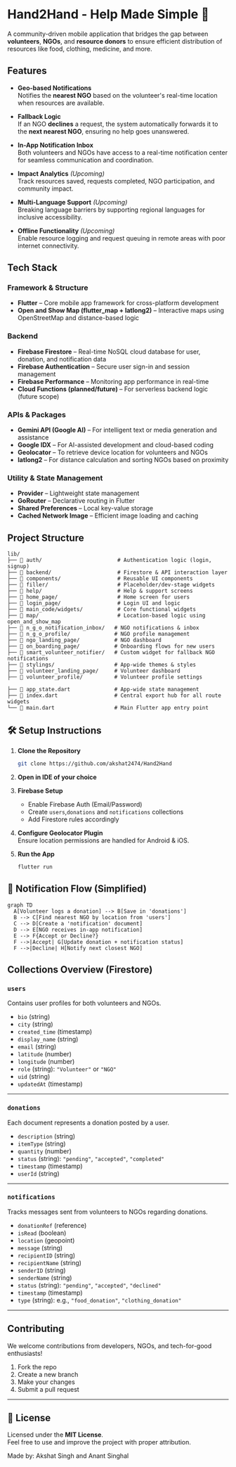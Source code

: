 # Hand2Hand - Help Made Simple 💚

A community-driven mobile application that bridges the gap between **volunteers**, **NGOs**, and **resource donors** to ensure efficient distribution of resources like food, clothing, medicine, and more.

##  Features

-  **Geo-based Notifications**  
  Notifies the **nearest NGO** based on the volunteer's real-time location when resources are available.

-  **Fallback Logic**  
  If an NGO **declines** a request, the system automatically forwards it to the **next nearest NGO**, ensuring no help goes unanswered.

-  **In-App Notification Inbox**  
  Both volunteers and NGOs have access to a real-time notification center for seamless communication and coordination.

-  **Impact Analytics** *(Upcoming)*  
  Track resources saved, requests completed, NGO participation, and community impact.

-  **Multi-Language Support** *(Upcoming)*  
  Breaking language barriers by supporting regional languages for inclusive accessibility.

-  **Offline Functionality** *(Upcoming)*  
  Enable resource logging and request queuing in remote areas with poor internet connectivity.


## Tech Stack

### Framework & Structure
- **Flutter** – Core mobile app framework for cross-platform development   
- **Open and Show Map (flutter_map + latlong2)** – Interactive maps using OpenStreetMap and distance-based logic 

### Backend
- **Firebase Firestore** – Real-time NoSQL cloud database for user, donation, and notification data  
- **Firebase Authentication** – Secure user sign-in and session management
- **Firebase Performance** – Monitoring app performance in real-time  
- **Cloud Functions (planned/future)** – For serverless backend logic (future scope)

### APIs & Packages
- **Gemini API (Google AI)** – For intelligent text or media generation and assistance  
- **Google IDX** – For AI-assisted development and cloud-based coding  
- **Geolocator** – To retrieve device location for volunteers and NGOs  
- **latlong2** – For distance calculation and sorting NGOs based on proximity

###  Utility & State Management
- **Provider** – Lightweight state management  
- **GoRouter** – Declarative routing in Flutter  
- **Shared Preferences** – Local key-value storage  
- **Cached Network Image** – Efficient image loading and caching
  

##  Project Structure

```
lib/
├── 📂 auth/                        # Authentication logic (login, signup)
├── 📂 backend/                     # Firestore & API interaction layer
├── 📂 components/                  # Reusable UI components
├── 📂 filler/                      # Placeholder/dev-stage widgets
├── 📂 help/                        # Help & support screens
├── 📂 home_page/                   # Home screen for users
├── 📂 login_page/                  # Login UI and logic
├── 📂 main_code/widgets/           # Core functional widgets
├── 📂 map/                         # Location-based logic using open_and_show_map
├── 📂 n_g_o_notification_inbox/   # NGO notifications & inbox
├── 📂 n_g_o_profile/              # NGO profile management
├── 📂 ngo_landing_page/           # NGO dashboard
├── 📂 on_boarding_page/           # Onboarding flows for new users
├── 📂 smart_volunteer_notifier/   # Custom widget for fallback NGO notifications
├── 📂 stylings/                   # App-wide themes & styles
├── 📂 volunteer_landing_page/     # Volunteer dashboard
├── 📂 volunteer_profile/          # Volunteer profile settings

├── 📄 app_state.dart              # App-wide state management
├── 📄 index.dart                  # Central export hub for all route widgets
└── 📄 main.dart                   # Main Flutter app entry point

```

## 🛠 Setup Instructions

1. **Clone the Repository**  
   ```bash
   git clone https://github.com/akshat2474/Hand2Hand
   ```

2. **Open in IDE of your choice**  

3. **Firebase Setup**
   - Enable Firebase Auth (Email/Password)
   - Create `users`,`donations` and `notifications` collections
   - Add Firestore rules accordingly

4. **Configure Geolocator Plugin**  
   Ensure location permissions are handled for Android & iOS.

5. **Run the App**
   ```bash
   flutter run
   ```

## 🔄 Notification Flow (Simplified)
```mermaid
graph TD
  A[Volunteer logs a donation] --> B[Save in 'donations']
  B --> C[Find nearest NGO by location from 'users']
  C --> D[Create a 'notification' document]
  D --> E[NGO receives in-app notification]
  E --> F{Accept or Decline?}
  F -->|Accept| G[Update donation + notification status]
  F -->|Decline| H[Notify next closest NGO]
```

##  Collections Overview (Firestore)

###  `users`

Contains user profiles for both volunteers and NGOs.

- `bio` (string)  
- `city` (string)  
- `created_time` (timestamp)  
- `display_name` (string)  
- `email` (string)  
- `latitude` (number)  
- `longitude` (number)  
- `role` (string): `"Volunteer"` or `"NGO"`  
- `uid` (string)  
- `updatedAt` (timestamp)

---

###  `donations`

Each document represents a donation posted by a user.

- `description` (string)  
- `itemType` (string)  
- `quantity` (number)  
- `status` (string): `"pending"`, `"accepted"`, `"completed"`  
- `timestamp` (timestamp)  
- `userId` (string)

---

###  `notifications`

Tracks messages sent from volunteers to NGOs regarding donations.

- `donationRef` (reference)  
- `isRead` (boolean)  
- `location` (geopoint)  
- `message` (string)  
- `recipientID` (string)  
- `recipientName` (string)  
- `senderID` (string)  
- `senderName` (string)  
- `status` (string): `"pending"`, `"accepted"`, `"declined"`  
- `timestamp` (timestamp)  
- `type` (string): e.g., `"food_donation"`, `"clothing_donation"`

---
## Contributing

We welcome contributions from developers, NGOs, and tech-for-good enthusiasts!

1. Fork the repo  
2. Create a new branch  
3. Make your changes  
4. Submit a pull request

---


## 📄 License

Licensed under the **MIT License**.  
Feel free to use and improve the project with proper attribution.

Made by: Akshat Singh and Anant Singhal

